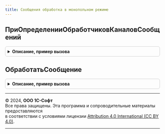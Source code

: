 ```yaml
---
title: Сообщения обработка в монопольном режиме
---
```



## ПриОпределенииОбработчиковКаналовСообщений
<details style="margin: 1em 0; padding: 0.5em; border: 1px solid #ccc; border-radius: 6px;">

<summary style="font-weight: bold; cursor: pointer;">Описание, пример вызова</summary>

```bsl

// См. ОбменСообщениямиПереопределяемый.ПолучитьОбработчикиКаналовСообщений.
//
Процедура ПриОпределенииОбработчиковКаналовСообщений(Обработчики) Экспорт
```

Пример вызова
```bsl
СообщенияОбработкаВМонопольномРежиме.ПриОпределенииОбработчиковКаналовСообщений(Обработчики) 
```
</details>

## ОбработатьСообщение
<details style="margin: 1em 0; padding: 0.5em; border: 1px solid #ccc; border-radius: 6px;">

<summary style="font-weight: bold; cursor: pointer;">Описание, пример вызова</summary>

```bsl

// Выполняет обработку тела сообщения из канала в соответствии с алгоритмом текущего канала сообщений.
//
// Параметры:
//  КаналСообщений - Строка - идентификатор канала сообщений, из которого получено сообщение.
//  ТелоСообщения  - Произвольный - тело сообщения, полученное из канала, которое подлежит обработке.
//  Отправитель    - ПланОбменаСсылка.ОбменСообщениями - конечная точка, которая является отправителем сообщения.
//
Процедура ОбработатьСообщение(КаналСообщений, ТелоСообщения, Отправитель) Экспорт
```

Пример вызова
```bsl
СообщенияОбработкаВМонопольномРежиме.ОбработатьСообщение(КаналСообщений, ТелоСообщения, Отправитель) 
```
</details>

---

© 2024, **ООО 1С-Софт**  
Все права защищены. Эта программа и сопроводительные материалы предоставляются  
в соответствии с условиями лицензии [Attribution 4.0 International (CC BY 4.0)](https://creativecommons.org/licenses/by/4.0/legalcode).

---
